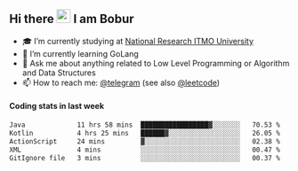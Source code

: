 ## Hi there <img src="https://media.giphy.com/media/hvRJCLFzcasrR4ia7z/giphy.gif" width="25px" height="25px"> I am Bobur

- :mortar_board: I’m currently studying at [National Research ITMO University](https://itmo.ru/)
- :seedling: I’m currently learning GoLang
- :speech_balloon: Ask me about anything related to Low Level Programming or Algorithm and Data Structures
- :mailbox: How to reach me: [@telegram](https://t.me/octoant) (see also [@leetcode](https://leetcode.com/octoant/))    

#### Coding stats in last week

<!--START_SECTION:waka-->

```txt
Java             11 hrs 58 mins  █████████████████▓░░░░░░░   70.53 %
Kotlin           4 hrs 25 mins   ██████▓░░░░░░░░░░░░░░░░░░   26.05 %
ActionScript     24 mins         ▓░░░░░░░░░░░░░░░░░░░░░░░░   02.38 %
XML              4 mins          ░░░░░░░░░░░░░░░░░░░░░░░░░   00.47 %
GitIgnore file   3 mins          ░░░░░░░░░░░░░░░░░░░░░░░░░   00.37 %
```

<!--END_SECTION:waka-->

